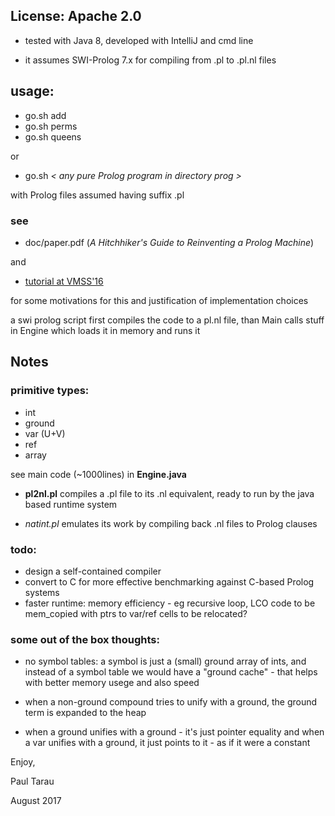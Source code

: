 ## License: Apache 2.0

* tested with Java 8, developed with IntelliJ and cmd line

* it assumes SWI-Prolog 7.x for compiling from .pl to .pl.nl files

## usage:

* go.sh add
* go.sh perms
* go.sh queens

or

* go.sh _\< any pure Prolog program in directory prog \>_

with Prolog files assumed having suffix .pl 

### see

* doc/paper.pdf (_A Hitchhiker's Guide to Reinventing a Prolog Machine_)

and 

* [tutorial at VMSS'16](https://www.youtube.com/watch?v=SRYAMt8iQSw&t=82s)

for some motivations for this and justification of implementation choices

a swi prolog script first compiles the code to a pl.nl
file, than Main calls stuff in Engine which loads it in memory
and runs it

## Notes

### primitive types:

* int
* ground
* var (U+V)
* ref
* array

see main code (~1000lines) in __Engine.java__

* __pl2nl.pl__ compiles a .pl file to its .nl equivalent, ready to run by
the java based runtime system

* _natint.pl_ emulates its work by compiling back .nl files to Prolog clauses


### todo:

* design a self-contained compiler
* convert to C for more effective benchmarking against C-based Prolog systems
* faster runtime:
    memory efficiency - eg recursive loop, LCO
    code to be mem_copied with ptrs to var/ref cells to be relocated?

### some out of the box thoughts:

- no symbol tables: a symbol is just a (small) ground array of ints, and instead of a symbol table we would have a "ground cache" - that helps with better memory usege and also speed

- when a non-ground compound tries to unify with a ground, the   ground term is expanded to the heap

- when a ground unifies with a ground - it's just pointer equality and when a var unifies with a ground, it just points to it - as if it were a constant

Enjoy,

Paul Tarau

August 2017


